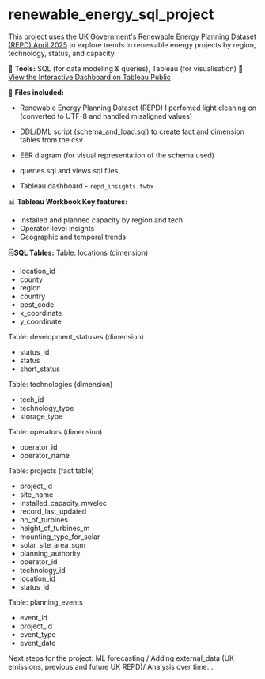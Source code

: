 # renewable_energy_sql_project

This project uses the [UK Government's Renewable Energy Planning Dataset (REPD) April 2025](https://www.gov.uk/government/publications/renewable-energy-planning-database-monthly-extract) to explore trends in renewable energy projects by region, technology, status, and capacity. 

🔧 **Tools:** SQL (for data modeling & queries), Tableau (for visualisation) 
🔗 [View the Interactive Dashboard on Tableau Public]([https://public.tableau.com/app/profile/yourname/viz/your-dashboard-link](https://prod-uk-a.online.tableau.com/t/mekuilaureenlm-3395ab805b/views/UKRenewableEnergyInsightsfromtheREPDDataset2025Q1/ST1_REPD/5c66519e-8694-4b06-9b46-1deae98cee03/d52820af-32fa-482d-95d5-e42e1ae36a17)](https://public.tableau.com/shared/84MKG8786?:display_count=n&:origin=viz_share_link))


📁 **Files included:**

- Renewable Energy Planning Dataset (REPD) I perfomed light cleaning on (converted to UTF-8 and handled misaligned values)

- DDL/DML script (schema_and_load.sql) to create fact and dimension tables from the csv

- EER diagram (for visual representation of the schema used)

- queries.sql and views.sql files 

-  Tableau dashboard - `repd_insights.twbx` 

📊 **Tableau Workbook Key features:**
- Installed and planned capacity by region and tech
- Operator-level insights
- Geographic and temporal trends

🗒️**SQL Tables:**
Table: locations (dimension)
* location_id
* county
* region
* country
* post_code
* x_coordinate
* y_coordinate

Table: development_statuses (dimension)
* status_id
* status
* short_status

Table: technologies (dimension)
* tech_id
* technology_type
* storage_type

Table: operators (dimension)
* operator_id
* operator_name

Table: projects (fact table)
* project_id
* site_name
* installed_capacity_mwelec
* record_last_updated
* no_of_turbines
* height_of_turbines_m
* mounting_type_for_solar
* solar_site_area_sqm
* planning_authority
* operator_id
* technology_id
* location_id
* status_id

Table: planning_events
* event_id
* project_id
* event_type
* event_date


Next steps for the project:
 ML forecasting / Adding external_data (UK emissions, previous and future UK REPD)/ Analysis over time...
